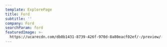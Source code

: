 ```yaml
---
template: ExplorePage
title: Ford
subtitle: ''
company: Ford
searchParam: ford
featuredImage: >-
  https://ucarecdn.com/db0b1431-8739-426f-970d-8a80eacf02ef/-/preview/-/rotate/270/
---
```


